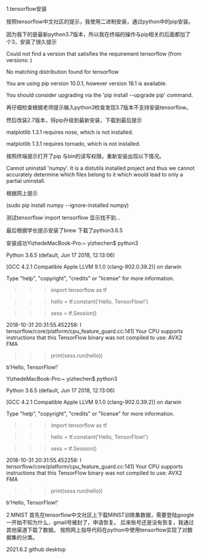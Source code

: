 1.tensorflow安装

按照tensorflow中文社区的提示，我使用二进制安装，通过python中的pip安装。

因为我下的是最新python3.7版本，所以我在终端的操作与pip相关的后面都加了个3，安装了很久提示

Could not find a version that satisfies the requirement tensorflow (from versions: )

No matching distribution found for tensorflow

You are using pip version 10.0.1, however version 18.1 is available.

You should consider upgrading via the 'pip install --upgrade pip' command.

再仔细检查根据老师提示输入python3检查发现3.7版本不支持安装tensorflow。

然后改装2.7版本，将pip升级到最新安装，下载到最后提示

matplotlib 1.3.1 requires nose, which is not installed.

matplotlib 1.3.1 requires tornado, which is not installed.

按照终端提示打开了pip 与bin的读写权限。重新安装出现以下情况。



Cannot uninstall 'numpy'. It is a distutils installed project and thus we cannot accurately determine which files belong to it which would lead to only a partial uninstall.

根据网上提示

(sudo pip install numpy --ignore-installed numpy)

测试tensorflow import tensorflow 显示找不到…


最后根据学长提示安装了brew 下载了python3.6.5

安装成功YizhedeMacBook-Pro:~ yizhechen$ python3

Python 3.6.5 (default, Jun 17 2018, 12:13:06) 

[GCC 4.2.1 Compatible Apple LLVM 9.1.0 (clang-902.0.39.2)] on darwin

Type "help", "copyright", "credits" or "license" for more information.

>>> import tensorflow as tf

>>> hello = tf.constant('Hello, TensorFlow!')

>>> sess = tf.Session()

2018-10-31 20:31:55.452258: I tensorflow/core/platform/cpu_feature_guard.cc:141] Your CPU supports instructions that this TensorFlow binary was not compiled to use: AVX2 FMA

>>> print(sess.run(hello))

b'Hello, TensorFlow!'

YizhedeMacBook-Pro:~ yizhechen$ python3

Python 3.6.5 (default, Jun 17 2018, 12:13:06) 

[GCC 4.2.1 Compatible Apple LLVM 9.1.0 (clang-902.0.39.2)] on darwin

Type "help", "copyright", "credits" or "license" for more information.

>>> import tensorflow as tf

>>> hello = tf.constant('Hello, TensorFlow!')

>>> sess = tf.Session()

2018-10-31 20:31:55.452258: I tensorflow/core/platform/cpu_feature_guard.cc:141] Your CPU supports instructions that this TensorFlow binary was not compiled to use: AVX2 FMA

>>> print(sess.run(hello))

b'Hello, TensorFlow!'



2.MNIST
首先在tensorflow中文社区上下载MINST训练集数据，需要登陆google一开始不知为什么，gmail号被封了，申请恢复。
后来账号还是没有恢复，我通过其他渠道下载了数据。
按照网上指导代码在python中使用tensorflow实现了对数据集的分类。



2021.6.2 github desktop